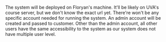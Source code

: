 The system will be deployed on Floryan's machine. 
It'll be likely on UVA's course server, but we don't know the exact url yet.
There're won't be any specific account needed for running the system. An admin account will be created and passed to customer. Other than the admin account, all other users have the same accessibility to the system as our system does not have multiple user level. 

